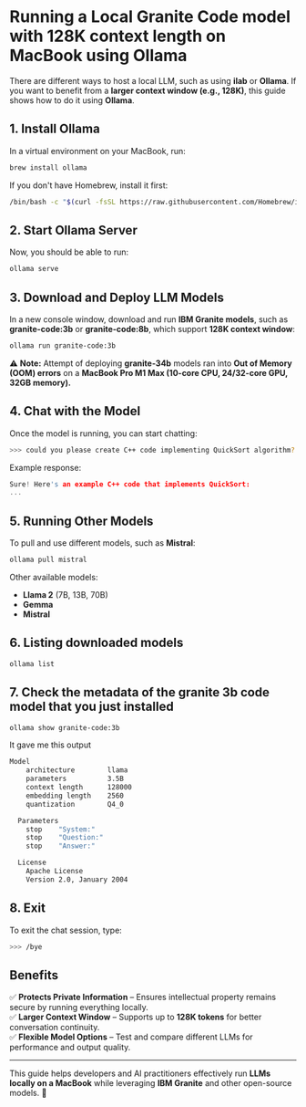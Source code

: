 # Running a Local Granite Code model with 128K context length on MacBook using Ollama

There are different ways to host a local LLM, such as using **ilab** or **Ollama**. If you want to benefit from a **larger context window (e.g., 128K)**, this guide shows how to do it using **Ollama**.

## 1. Install Ollama
In a virtual environment on your MacBook, run:
```sh
brew install ollama
```
If you don't have Homebrew, install it first:
```sh
/bin/bash -c "$(curl -fsSL https://raw.githubusercontent.com/Homebrew/install/HEAD/install.sh)"
```

## 2. Start Ollama Server
Now, you should be able to run:
```sh
ollama serve
```

## 3. Download and Deploy LLM Models
In a new console window, download and run **IBM Granite models**, such as **granite-code:3b** or **granite-code:8b**, which support **128K context window**:
```sh
ollama run granite-code:3b
```
⚠️ **Note:** Attempt of deploying **granite-34b** models ran into **Out of Memory (OOM) errors** on a **MacBook Pro M1 Max (10-core CPU, 24/32-core GPU, 32GB memory).** 

## 4. Chat with the Model
Once the model is running, you can start chatting:
```sh
>>> could you please create C++ code implementing QuickSort algorithm?
```
Example response:
```cpp
Sure! Here's an example C++ code that implements QuickSort:
...
```

## 5. Running Other Models
To pull and use different models, such as **Mistral**:
```sh
ollama pull mistral
```
Other available models:
- **Llama 2** (7B, 13B, 70B)
- **Gemma**
- **Mistral**

## 6. Listing downloaded models
```sh
ollama list
```

## 7. Check the metadata of the granite 3b code model that you just installed
```sh
ollama show granite-code:3b
```
It gave me this output
```sh
Model
    architecture        llama     
    parameters          3.5B      
    context length      128000    
    embedding length    2560      
    quantization        Q4_0      

  Parameters
    stop    "System:"      
    stop    "Question:"    
    stop    "Answer:"      

  License
    Apache License               
    Version 2.0, January 2004 
```

## 8. Exit
To exit the chat session, type:
```sh
>>> /bye
```

## Benefits
✅ **Protects Private Information** – Ensures intellectual property remains secure by running everything locally.  
✅ **Larger Context Window** – Supports up to **128K tokens** for better conversation continuity.  
✅ **Flexible Model Options** – Test and compare different LLMs for performance and output quality.  

---

This guide helps developers and AI practitioners effectively run **LLMs locally on a MacBook** while leveraging **IBM Granite** and other open-source models. 🚀
